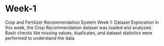 # Week-1
Crop and Fertilizer Recommendation System Week 1: Dataset Exploration 
In this week, the Crop Recommendation dataset was loaded and analyzed. Basic checks like missing values, duplicates, and dataset statistics were performed to understand the data.

